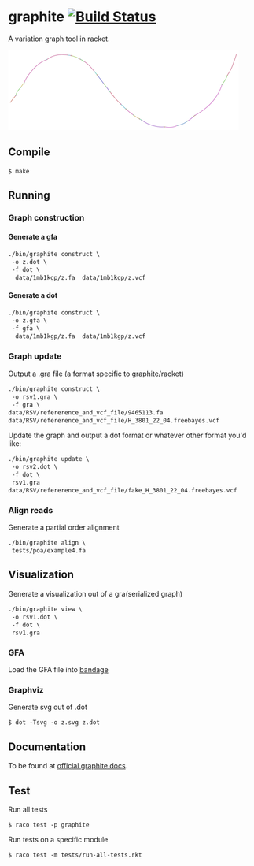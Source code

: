 # graphite [![Build Status](https://travis-ci.org/stchang/graph.svg?branch=master)](https://travis-ci.org/stchang/graph)

A variation graph tool in racket.

![rsv image](docs/images/rsv.png)

## Compile
```
$ make
```

## Running
### Graph construction
#### Generate a gfa
```
./bin/graphite construct \
 -o z.dot \
 -f dot \
  data/1mb1kgp/z.fa  data/1mb1kgp/z.vcf 
```

#### Generate a dot
```
./bin/graphite construct \
 -o z.gfa \
 -f gfa \
  data/1mb1kgp/z.fa  data/1mb1kgp/z.vcf
```

### Graph update
Output a .gra file (a format specific to graphite/racket)
```
./bin/graphite construct \
 -o rsv1.gra \
 -f gra \
data/RSV/refererence_and_vcf_file/9465113.fa data/RSV/refererence_and_vcf_file/H_3801_22_04.freebayes.vcf
```

Update the graph and output a dot format or whatever other format you'd like:
```
./bin/graphite update \
 -o rsv2.dot \
 -f dot \
 rsv1.gra data/RSV/refererence_and_vcf_file/fake_H_3801_22_04.freebayes.vcf
```

### Align reads
Generate a partial order alignment
```
./bin/graphite align \
 tests/poa/example4.fa
```

## Visualization

Generate a visualization out of a gra(serialized graph)
```
./bin/graphite view \
 -o rsv1.dot \
 -f dot \
 rsv1.gra

```

### GFA
Load the GFA file into [bandage](https://rrwick.github.io/Bandage)

### Graphviz
Generate svg out of .dot
```
$ dot -Tsvg -o z.svg z.dot
```

## Documentation
To be found at [official graphite docs](https://urbanslug.github.io/graphite/).

## Test
Run all tests
```
$ raco test -p graphite
```

Run tests on a specific module
```
$ raco test -m tests/run-all-tests.rkt
```
